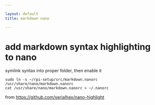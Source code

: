 ```yaml
---

layout: default
title: markdown nano

---
```



# add markdown syntax highlighting to nano

symlink syntax into proper folder, then enable it

	sudo ln -s ~/rpi-setup/src/markdown.nanorc /usr/share/nano/markdown.nanorc
	cat /usr/share/nano/markdown.nanorc > ~/.nanorc

from https://github.com/serialhex/nano-highlight